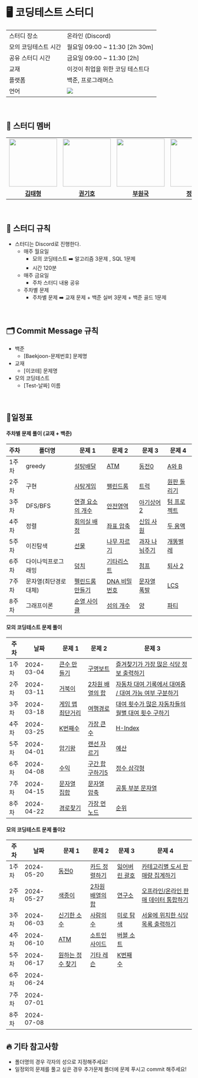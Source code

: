 
# 🖥 코딩테스트 스터디 

<table>
  <tr>
    <td>스터디 장소</td>
    <td>온라인 (Discord)</td>
  </tr>
  <tr>
    <td>모의 코딩테스트 시간</td>
    <td>월요일 09:00 ~ 11:30 [2h 30m] <br> 
  </tr>
    <tr>
    <td>공유 스터디 시간</td>
    <td>금요일 09:00 ~ 11:30 [2h] <br>
  </tr>
  <tr>
    <td>교재</td>
    <td>이것이 취업을 위한 코딩 테스트다</td>
  </tr>
    <tr>
    <td>플랫폼</td>
    <td>백준, 프로그래머스</td>
  </tr>
  <tr>
    <td>언어</td>
    <td>
        <img src="https://img.shields.io/badge/Python-3776AB?style=for-the-badge&logo=python&logoColor=white">
    </td>
  </tr>
</table>

<br/>

## 🤖 스터디 멤버

<table>
 <tr>
    <td align="center"><img src="https://avatars.githubusercontent.com/coryong" width="130px;" alt=""></a></td>
    <td align="center"><img src="https://avatars.githubusercontent.com/kihokwon" width="130px;" alt=""></a></td>
    <td align="center"><img src="https://avatars.githubusercontent.com/BOO-WONKUK" width="130px;" alt=""></a></td>
    <td align="center"><img src="https://avatars.githubusercontent.com/dodongmin" width="130px;" alt=""></a></td>
    <td align="center"><img src="https://avatars.githubusercontent.com/strokeincoding" width="130px;" alt=""></a></td>
    <td align="center"><img src="https://avatars.githubusercontent.com/parkinha" width="130px;" alt=""></a></td>
  </tr>
  <tr>
    <td align="center"><a href="https://github.com/coryong"><b>김태형</b></a></td>
    <td align="center"><a href="https://github.com/kihokwon"><b>권기호</b></a></td>
    <td align="center"><a href="https://github.com/BOO-WONKUK"><b>부원국</b></a></td>
    <td align="center"><a href="https://github.com/dodongmin"><b>정동민</b></a></td>
    <td align="center"><a href="https://github.com/strokeincoding"><b>이상우</b></a></td>
    <td align="center"><a href="https://github.com/parkinha"><b>박인하</b></a></td>
  </tr>

</table>

<br/>

## 📌 스터디 규칙
- 스터디는 Discord로 진행한다.
  - 매주 월요일 
    - 모의 코딩테스트 ➡️ 알고리즘 3문제 , SQL 1문제
    - 시간 120분 
  - 매주 금요일
    - 주차 스터디 내용 공유
  - 주차별 문제
    - 주차별 문제 ➡️ 교재 문제 + 백준 실버 3문제 + 백준 골드 1문제
  
<br/>

## 🗂️ Commit Message 규칙
- 백준
  - [Baekjoon-문제번호] 문제명
- 교재
  - [이코테] 문제명
- 모의 코딩테스트 
  - [Test-날짜] 이름
  

<br/>

## 📆일정표

#### 주차별 문제 풀이 (교재 + 백준)

| **주차** | **폴더명**          | **문제 1**                                                   | **문제 2**                                                   | **문제 3**                                                   | **문제 4** |
| -------- | ------------------- | ------------------------------------------------------------ | ------------------------------------------------------------ | ------------------------------------------------------------ | ------------- |
| 1주차    | greedy| [설탕배달](https://www.acmicpc.net/problem/2839) | [ATM](https://www.acmicpc.net/problem/11399) | [ 동전0](https://www.acmicpc.net/problem/11047)                                                             | [A와 B](https://www.acmicpc.net/problem/12904)   |
| 2주차    | 구현| [사탕게임]( https://www.acmicpc.net/problem/3085) | [팰린드롬 ](https://www.acmicpc.net/problem/1213) | [트럭]( https://www.acmicpc.net/problem/13335)                                                             | [원판 돌리기]( https://www.acmicpc.net/problem/17822)   |
| 3주차    | DFS/BFS| [연결 요소의 개수](https://www.acmicpc.net/problem/11724) | [안전영역 ](https://www.acmicpc.net/problem/2468) |  [아기상어 2]( https://www.acmicpc.net/problem/17086)                                                            | [텀 프로젝트](https://www.acmicpc.net/problem/9466)   |
| 4주차    | 정렬| [회의실 배정 ](https://www.acmicpc.net/problem/1931) | [좌표 압축 ](https://www.acmicpc.net/problem/18870) |  [신입 사원 ](https://www.acmicpc.net/problem/1946)                                                            | [두 용액 ](https://www.acmicpc.net/problem/2470)   |
| 5주차    | 이진탐색| [선물 ](https://www.acmicpc.net/problem/1166) | [나무 자르기 ](https://www.acmicpc.net/problem/2805) |  [과자 나눠주기 ](https://www.acmicpc.net/problem/16401)                                                            | [개똥벌레 ](https://www.acmicpc.net/problem/3020)   |
| 6주차    | 다이나믹프로그래밍|[덩치](https://www.acmicpc.net/problem/7568)  |[기타리스트](https://www.acmicpc.net/problem/1495)  |[점프](https://www.acmicpc.net/problem/1890)  |[퇴사 2](https://www.acmicpc.net/problem/15486)   |
| 7주차    | 문자열(최단경로 대체)|[펠린드롬 만들기](https://www.acmicpc.net/problem/1254) |[DNA 비밀번호](https://www.acmicpc.net/problem/12891)  |[문자열 폭발](https://www.acmicpc.net/problem/9935)|[LCS](https://www.acmicpc.net/problem/9251)|
| 8주차    | 그래프이론 |[순열 사이클](https://www.acmicpc.net/problem/10451)|[섬의 개수](https://www.acmicpc.net/problem/4963)|[양](https://www.acmicpc.net/problem/3184)|[파티](https://www.acmicpc.net/problem/1238)|


#### 모의 코딩테스트 문제 풀이

| **주차** | **날짜**          | **문제 1**                                                   | **문제 2**                                                   | **문제 3**                                                   | 
| -------- | ------------------- | ------------------------------------------------------------ | ------------------------------------------------------------ | ------------------------------------------------------------ | 
| 1주차    | 2024-03-04              | [큰수 만들기](https://school.programmers.co.kr/learn/courses/30/lessons/42883) | [구명보트](https://school.programmers.co.kr/learn/courses/30/lessons/42885) | [즐겨찾기가 가장 많은 식당 정보 출력하기](https://school.programmers.co.kr/learn/courses/30/lessons/131123)                                                             | 
| 2주차    | 2024-03-11         | [거북이](https://www.acmicpc.net/problem/8911) | [2차원 배열의 합](https://www.acmicpc.net/problem/2167) | [자동차 대여 기록에서 대여중 / 대여 가능 여부 구분하기](https://school.programmers.co.kr/learn/courses/30/lessons/157340)                                                             | 
| 3주차    | 2024-03-18         | [게임 맵 최단거리](https://school.programmers.co.kr/learn/courses/30/lessons/1844) | [여행경로 ](https://school.programmers.co.kr/learn/courses/30/lessons/43164) |  [대여 횟수가 많은 자동차들의 월별 대여 횟수 구하기](https://school.programmers.co.kr/learn/courses/30/lessons/151139)                                                            | 
| 4주차    | 2024-03-25             |[K번째수](https://school.programmers.co.kr/learn/courses/30/lessons/42748) |[가장 큰 수](https://school.programmers.co.kr/learn/courses/30/lessons/42746) |[H-Index](https://school.programmers.co.kr/learn/courses/30/lessons/42747) | 
| 5주차    | 2024-04-01                |[암기왕](https://www.acmicpc.net/problem/2776) |[랜선 자르기](https://www.acmicpc.net/problem/1654)|[예산](https://www.acmicpc.net/problem/2512)|  
| 6주차    | 2024-04-08|[수익](https://www.acmicpc.net/problem/4097)|[구간 합 구하기5](https://www.acmicpc.net/problem/11660)|[정수 삼각형](https://school.programmers.co.kr/learn/courses/30/lessons/43105)|   
| 7주차    | 2024-04-15 |[문자열 집합](https://www.acmicpc.net/problem/14425)  |[문자열 압축](https://school.programmers.co.kr/learn/courses/30/lessons/60057)|[공통 부분 문자열](https://www.acmicpc.net/problem/5582)|
| 8주차    | 2024-04-22 |[경로찾기](https://www.acmicpc.net/problem/11403)|[가장 먼 노드](https://school.programmers.co.kr/learn/courses/30/lessons/49189)|[순위](https://school.programmers.co.kr/learn/courses/30/lessons/49191)|    

#### 모의 코딩테스트 문제 풀이2

| **주차** | **날짜**          | **문제 1**                                                   | **문제 2**                                                   | **문제 3**         | **문제 4**                                             | 
| -------- | ------------------- | ------------------------------------------------------------ | ------------------------------------------------------------ | ------------------------------------------------------------ |------------------------------------------------------------ |
| 1주차    | 2024-05-20   |[동전0](https://www.acmicpc.net/problem/11047) |[카드 정렬하기](https://www.acmicpc.net/problem/1715) |[잃어버린 괄호](https://www.acmicpc.net/problem/1541)|[카테고리별 도서 판매량 집계하기](https://school.programmers.co.kr/learn/courses/30/lessons/144855)| 
| 2주차    | 2024-05-27   |[색종이](https://www.acmicpc.net/problem/2563)|[2차원 배열의 합](https://www.acmicpc.net/problem/2167) |[연구소](https://www.acmicpc.net/problem/14502)|[오프라인/온라인 판매 데이터 통합하기](https://school.programmers.co.kr/learn/courses/30/lessons/131537)|
| 3주차    | 2024-06-03   |[신기한 소수](https://www.acmicpc.net/problem/2023) |[사람의 수](https://www.acmicpc.net/problem/1206) |[미로 탐색](https://www.acmicpc.net/problem/2178)|[서울에 위치한 식당 목록 출력하기](https://school.programmers.co.kr/learn/courses/30/lessons/131118)|
| 4주차    | 2024-06-10   |[ATM](https://www.acmicpc.net/problem/11399) |[소트인사이드](https://www.acmicpc.net/problem/1427) |[버블 소트](https://www.acmicpc.net/problem/1377) |  |
| 5주차    | 2024-06-17  |[원하는 정수 찾기](https://www.acmicpc.net/problem/1920)|[기타 레슨](https://www.acmicpc.net/problem/2343)|[K번째 수](https://www.acmicpc.net/problem/2343)|  |
| 6주차    | 2024-06-24||||   
| 7주차    | 2024-07-01 ||||
| 8주차    | 2024-07-08 ||||    



## 🔥 기타 참고사항
- 폴더명의 경우 각자의 성으로 지정해주세요!
- 일정외의 문제를 풀고 싶은 경우 추가문제 폴더에 문제 푸시고 commit 해주세요!
